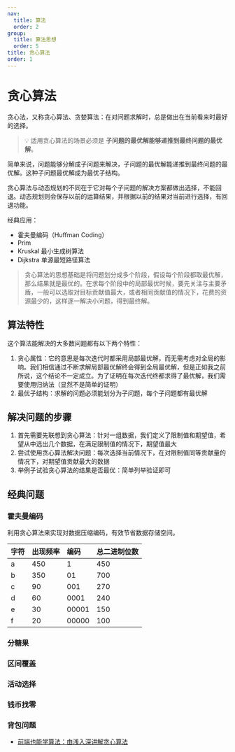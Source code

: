 ```yaml
---
nav:
  title: 算法
  order: 2
group:
  title: 算法思想
  order: 5
title: 贪心算法
order: 1
---
```


# 贪心算法

贪心法，又称贪心算法、贪婪算法：在对问题求解时，总是做出在当前看来时最好的选择。

> 💡 适用贪心算法的场景必须是 **子问题的最优解能够递推到最终问题的最优解**。

简单来说，问题能够分解成子问题来解决，子问题的最优解能递推到最终问题的最优解。这种子问题最优解成为最优子结构。

贪心算法与动态规划的不同在于它对每个子问题的解决方案都做出选择，不能回退。动态规划则会保存以前的运算结果，并根据以前的结果对当前进行选择，有回退功能。

经典应用：

- 霍夫曼编码（Huffman Coding）
- Prim
- Kruskal 最小生成树算法
- Dijkstra 单源最短路径算法

> 贪心算法的思想基础是将问题划分成多个阶段，假设每个阶段都取最优解，那么结果就是最优的。在求每个阶段中的局部最优时候，要先关注与主要矛盾，一般可以选取对目标贡献值最大，或者相同贡献值的情况下，花费的资源最少的，这样逐一解决小问题，得到最终解。

## 算法特性

这个算法能解决的大多数问题都有以下两个特性：

1. 贪心属性：它的意思是每次迭代时都采用局部最优解，而无需考虑对全局的影响。我们相信通过不断求解局部最优解终会得到全局最优解，但是正如我之前所说，这个结论不一定成立。为了证明在每次迭代终都求得了最优解，我们需要使用归纳法（显然不是简单的证明）
2. 最优子结构：求解的问题必须能划分为子问题，每个子问题都有最优解

## 解决问题的步骤

1. 首先需要先联想到贪心算法：针对一组数据，我们定义了限制值和期望值，希望从中选出几个数据，在满足限制值的情况下，期望值最大
2. 尝试使用贪心算法解决问题：每次选择当前情况下，在对限制值同等贡献量的情况下，对期望值贡献最大的数据
3. 举例子试验贪心算法的结果是否最优：简单列举验证即可

## 经典问题

### 霍夫曼编码

利用贪心算法来实现对数据压缩编码，有效节省数据存储空间。

| 字符 | 出现频率 | 编码  | 总二进制位数 |
| :--- | :------- | :---- | :----------- |
| a    | 450      | 1     | 450          |
| b    | 350      | 01    | 700          |
| c    | 90       | 001   | 270          |
| d    | 60       | 0001  | 240          |
| e    | 30       | 00001 | 150          |
| f    | 20       | 00000 | 100          |

### 分糖果

### 区间覆盖

### 活动选择

### 钱币找零

### 背包问题

- [前端也能学算法：由浅入深讲解贪心算法](https://juejin.im/post/6844904073632677902)
